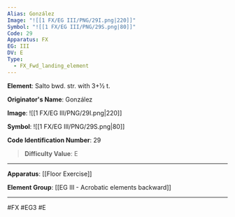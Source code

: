 ```yaml
---
Alias: González
Image: "![[1 FX/EG III/PNG/29I.png|220]]"
Symbol: "![[1 FX/EG III/PNG/29S.png|80]]"
Code: 29
Apparatus: FX
EG: III
DV: E
Type:
  - FX_Fwd_landing_element
---
```

**Element**: Salto bwd. str. with 3+1⁄2 t.

**Originator's Name**: González

**Image**:
![[1 FX/EG III/PNG/29I.png|220]]

**Symbol**:
![[1 FX/EG III/PNG/29S.png|80]]

**Code Identification Number**: 29

>**Difficulty Value**: E

___
**Apparatus**: [[Floor Exercise]]

**Element Group**: [[EG III - Acrobatic elements backward]]
___
#FX #EG3 #E
